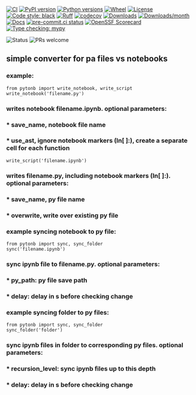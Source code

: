 [![CI](https://github.com/k4144/pytonb/actions/workflows/release.yml/badge.svg?branch=main)](https://github.com/k4144/pytonb/actions/workflows/release.yml)
[![PyPI version](https://img.shields.io/pypi/v/pytonb)](https://pypi.org/project/pytonb/)
[![Python versions](https://img.shields.io/pypi/pyversions/pytonb)](https://pypi.org/project/pytonb/)
[![Wheel](https://img.shields.io/pypi/wheel/pytonb)](https://pypi.org/project/pytonb/)
[![License](https://img.shields.io/github/license/k4144/pytonb)](LICENSE)
[![Code style: black](https://img.shields.io/badge/code%20style-black-000000)](https://github.com/psf/black)
[![Ruff](https://img.shields.io/endpoint?url=https://raw.githubusercontent.com/astral-sh/ruff/main/assets/badge/v2.json)](https://github.com/astral-sh/ruff)
[![codecov](https://codecov.io/gh/k4144/pytonb/branch/main/graph/badge.svg)](https://codecov.io/gh/k4144/pytonb)
[![Downloads](https://static.pepy.tech/badge/pytonb)](https://pepy.tech/project/pytonb)
[![Downloads/month](https://static.pepy.tech/badge/pytonb/month)](https://pepy.tech/project/pytonb)
[![Docs](https://readthedocs.org/projects/pytonb/badge/?version=latest)](https://pytonb.readthedocs.io/en/latest/?badge=latest)
[![pre-commit.ci status](https://results.pre-commit.ci/badge/github/k4144/pytonb/main.svg)](https://results.pre-commit.ci/latest/github/k4144/pytonb/main)
[![OpenSSF Scorecard](https://api.securityscorecards.dev/projects/github.com/k4144/pytonb/badge)](https://securityscorecards.dev/viewer/?uri=github.com/k4144/pytonb)
[![Type checking: mypy](https://img.shields.io/badge/type%20checking-mypy-blue)](https://github.com/python/mypy)

![Status](https://img.shields.io/badge/status-alpha-orange)
![PRs welcome](https://img.shields.io/badge/PRs-welcome-brightgreen)



## simple converter for pa files vs notebooks
### example:
```
from pytonb import write_notebook, write_script
write_notebook('filename.py')
```
### writes notebook filename.ipynb. optional parameters:
### * save_name, notebook file name
### * use_ast, ignore notebook markers (In[ ]:), create a separate cell for each function
```
write_script('filename.ipynb')
```
### writes filename.py, including notebook markers (In[ ]:). optional parameters:
### * save_name, py file name  
### * overwrite, write over existing py file
### example syncing notebook to py file:
```
from pytonb import sync, sync_folder
sync('filename.ipynb')
```
### sync ipynb file to filename.py. optional parameters:
### * py_path: py file save path
### * delay: delay in s before checking change
### example syncing folder to py files:
```
from pytonb import sync, sync_folder           
sync_folder('folder')
```
### sync ipynb files in folder to corresponding py files.  optional parameters:
### * recursion_level: sync ipynb files up to this depth 
### * delay: delay in s before checking change

